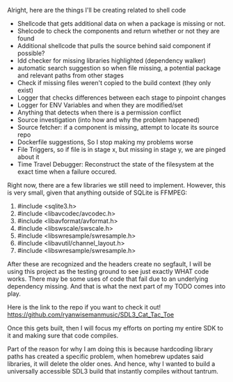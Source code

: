 Alright, here are the things I'll be creating related to shell code
- Shellcode that gets additional data on when a package is missing or not.
- Shelcode to check the components and return whether or not they are found
- Additional shellcode that pulls the source behind said component if possible?
- ldd checker for missing libraries highlighted (dependency walker)
- automatic search suggestion so when file missing, a potential package and relevant paths from other stages
- Check if missing files weren't copied to the build context (they only exist)
- Logger that checks differences between each stage to pinpoint changes
- Logger for ENV Variables and when they are modified/set
- Anything that detects when there is a permission conflict
- Source investigation (into how and why the problem happened)
- Source fetcher: if a component is missing, attempt to locate its source repo
- Dockerfile suggestions, So I stop making my problems worse
- File Triggers, so if file is in stage x, but missing in stage y, we are pinged about it
- Time Travel Debugger: Reconstruct the state of the filesystem at the exact time when a failure occured.




Right now, there are a few libraries we still need to implement. However,
this is very small, given that anything outside of SQLite is FFMPEG:
1. #include <sqlite3.h>
2. #include <libavcodec/avcodec.h>
3. #include <libavformat/avformat.h>
4. #include <libswscale/swscale.h>
5. #include <libswresample/swresample.h>
6. #include <libavutil/channel_layout.h>
7. #include <libswresample/swresample.h>

After these are recognized and the headers create no segfault, I will
be using this project as the testing ground to see just exactly WHAT code
works. There may be some uses of code that fail due to an underlying
dependency missing. And that is what the next part of my TODO comes into
play. 

Here is the link to the repo if you want to check it out!
https://github.com/ryanwisemanmusic/SDL3_Cat_Tac_Toe


Once this gets built, then I will focus my efforts on porting my entire
SDK to it and making sure that code compiles.

Part of the reason for why I am doing this is because hardcoding library
paths has created a specific problem, when homebrew updates said libraries,
it will delete the older ones. And hence, why I wanted to build a 
universally accessible SDL3 build that instantly compiles without tantrum.